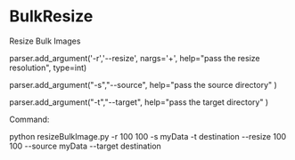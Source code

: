 # BulkResize
Resize Bulk Images


parser.add_argument('-r','--resize', nargs='+', help="pass the resize resolution", type=int)

parser.add_argument("-s","--source", help="pass the source directory" )

parser.add_argument("-t","--target", help="pass the target directory" )

Command:

python resizeBulkImage.py -r 100 100 -s myData -t destination
                           --resize 100 100 --source myData --target destination
